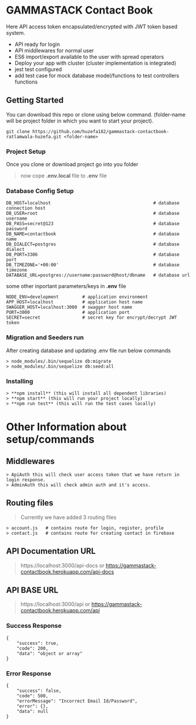 # GAMMASTACK Contact Book

Here API access token encapsulated/encrypted with JWT token based system.
 - API ready for login 
 - API middlewares for normal user
 - ES6 import/export available to the user with spread operators
 - Deploy your app with cluster (cluster implementation is integrated)
 - jest test configured
 - add test case for mock database model/functions to test controllers functions
## Getting Started
You can download this repo or clone using below command. (folder-name will be project folder in which you want to start your project).
```
git clone https://github.com/huzefa182/gammastack-contactbook-ratlamwala-huzefa.git <folder-name>
```
### Project Setup
Once you clone or download project go into you folder

>now cope **.env.local** file to **.env** file

### Database Config Setup
```
DB_HOST=localhost                                       # database connection host
DB_USER=root                                            # database username
DB_PASS=secret@123                                      # database password
DB_NAME=contactbook                                     # database name
DB_DIALECT=postgres                                     # database dialect
DB_PORT=3306                                            # database port
DB_TIMEZONE='+00:00'                                    # database timezone
DATABASE_URL=postgres://username:password@host/dbname   # database url
```
some other inportant parameters/keys in **.env** file
```
NODE_ENV=development         # application environment
APP_HOST=localhost           # application host name
SWAGGER_HOST=localhost:3000  # swagger host name
PORT=3000                    # application port
SECRET=secret                # secret key for encrypt/decrypt JWT token
```

### Migration and Seeders run
After creating database and updating .env file run below commands
```
> node_modules/.bin/sequelize db:migrate
> node_modules/.bin/sequelize db:seed:all
```

### Installing
```
> **npm install** (this will install all dependent libraries)
> **npm start** (this will run your project locally)
> **npm run test** (this will run the test cases locally)
```

# Other Information about setup/commands
## Middlewares
```
> ApiAuth this will check user access token that we have return in login response.
> AdminAuth this will check admin auth and it's access.
```
## Routing files
> Currently we have added 3 routing files 
```
> account.js   # contains route for login, register, profile
> contact.js   # contains route for creating contact in firebase
```
## API Documentation URL
> https://localhost:3000/api-docs or https://gammastack-contactbook.herokuapp.com/api-docs

## API BASE URL
> https://localhost:3000/api or https://gammastack-contactbook.herokuapp.com/api

### Success Response
```
{
    "success": true,
    "code": 200,
    "data": "object or array"
}
```
### Error Response
```
{
    "success": false,
    "code": 500,
    "errorMessage": "Incorrect Email Id/Password",
    "error": {},
    "data": null
}
```